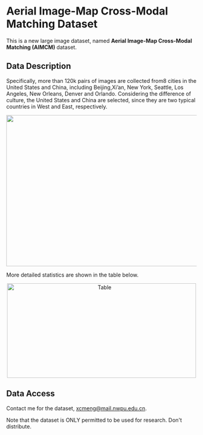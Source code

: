 # Aerial Image-Map Cross-Modal Matching Dataset



This is a new large image dataset, named **Aerial Image-Map Cross-Modal Matching (AIMCM)** dataset. <br>

## Data Description
Specifically,  more  than  120k pairs  of images  are collected  from8 cities in the United States and China, including Beijing,Xi’an, New York, Seattle, Los Angeles, New    Orleans, Denver and Orlando. Considering the difference of culture, the United States and China are selected, since they are two typical countries in West and East, respectively.


<div  align="center">    

 <img src="https://github.com/CSLab113/City-8-Dataset/blob/master/Images/dataset_shown.png" width = "700" height = "400" align=center />
 </div>
 



More detailed statistics are shown in the table below.
 
 
 <div  align="center">    

 <img src= "https://github.com/CSLab113/City-8-Dataset/blob/master/Images/Table.png" width = "500" height = "250" alt="Table" align=center />
 </div>

##  Data Access

Contact me for the dataset, xcmeng@mail.nwpu.edu.cn.


Note that the dataset is ONLY permitted to be used for research. Don't distribute.

